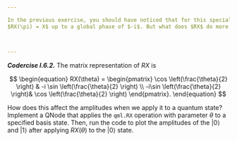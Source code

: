 ```yaml
---

In the previous exercise, you should have noticed that for this special case,
$RX(\pi) = X$ up to a global phase of $-i$. But what does $RX$ do more generally?



---
```



***Codercise I.6.2.*** The matrix representation of $RX$ is

$$
\begin{equation}
RX(\theta) = \begin{pmatrix} \cos \left(\frac{\theta}{2} \right) & -i \sin \left(\frac{\theta}{2} \right) \\ -i\sin \left(\frac{\theta}{2} \right)& \cos \left(\frac{\theta}{2} \right)  \end{pmatrix}.
\end{equation}
$$

How does this affect the amplitudes when we apply it to a quantum state?
Implement a QNode that applies the `qml.RX` operation with parameter $\theta$ to a
specified basis state. Then, run the code to plot the amplitudes
of the $\vert 0 \rangle$ and $\vert 1 \rangle$ after applying $RX(\theta)$ to the
$\vert 0 \rangle$ state.